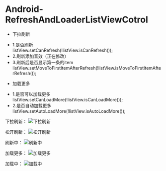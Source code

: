 Android-RefreshAndLoaderListViewCotrol
======================================
- 下拉刷新
 + 1.是否刷新  
      listView.setCanRefresh(!listView.isCanRefresh());
 + 2.刷新添加音效（正在修改）
 + 3.刷新后是否显示第一条的item  
      listView.setMoveToFirstItemAfterRefresh(!listView.isMoveToFirstItemAfterRefresh());
- 加载更多
 + 1.是否可以加载更多  
      listView.setCanLoadMore(!listView.isCanLoadMore());
 + 2.是否自动加载更多  
      listView.setAutoLoadMore(!listView.isAutoLoadMore());


下拉刷新：
![下拉刷新](http://1.valuesgithubimages.sinaapp.com/images/1.png)




松开刷新：
![松开刷新](http://1.valuesgithubimages.sinaapp.com/images/2.png)



刷新中：
![刷新中](http://1.valuesgithubimages.sinaapp.com/images/3.png)



加载更多：
![加载更多](http://1.valuesgithubimages.sinaapp.com/images/4.png)


加载中：
![加载中](http://1.valuesgithubimages.sinaapp.com/images/5.png)
